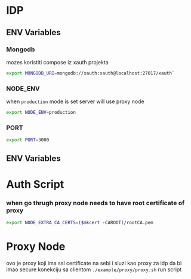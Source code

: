 # IDP

## ENV Variables

### Mongodb

mozes koristiti compose iz xauth projekta

```bash
export MONGODB_URI=mongodb://xauth:xauth@localhost:27017/xauth`
```

### NODE_ENV

when `production` mode is set server will use proxy node

```bash
export NODE_ENV=production
```

### PORT

```bash
export PORT=3000
```

## ENV Variables

# Auth Script

### when go thrugh proxy node needs to have root certificate of proxy

```bash
export NODE_EXTRA_CA_CERTS=($mkcert -CAROOT)/rootCA.pem
```

# Proxy Node

ovo je proxy koji ima ssl certificate na sebi i sluzi kao proxy za idp da bi imao secure konekciju sa clientom
`./example/proxy/proxy.sh`
run script
